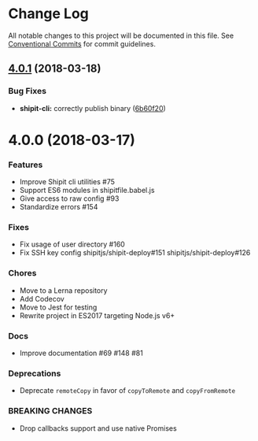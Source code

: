 # Change Log

All notable changes to this project will be documented in this file.
See [Conventional Commits](https://conventionalcommits.org) for commit guidelines.

<a name="4.0.1"></a>
## [4.0.1](https://github.com/shipitjs/shipit/compare/v4.0.0...v4.0.1) (2018-03-18)


### Bug Fixes

* **shipit-cli:** correctly publish binary ([6b60f20](https://github.com/shipitjs/shipit/commit/6b60f20))




<a name="4.0.0"></a>

# 4.0.0 (2018-03-17)

### Features

* Improve Shipit cli utilities #75
* Support ES6 modules in shipitfile.babel.js
* Give access to raw config #93
* Standardize errors #154

### Fixes

* Fix usage of user directory #160
* Fix SSH key config shipitjs/shipit-deploy#151 shipitjs/shipit-deploy#126

### Chores

* Move to a Lerna repository
* Add Codecov
* Move to Jest for testing
* Rewrite project in ES2017 targeting Node.js v6+

### Docs

* Improve documentation #69 #148 #81

### Deprecations

* Deprecate `remoteCopy` in favor of `copyToRemote` and `copyFromRemote`

### BREAKING CHANGES

* Drop callbacks support and use native Promises
